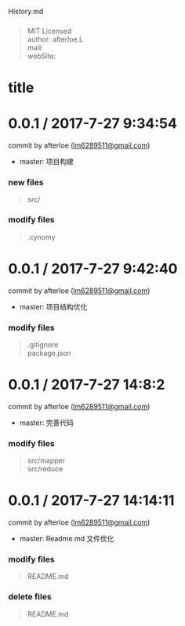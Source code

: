 History.md
###
> MIT Licensed  
> author: afterloe.L  
> mail:   
> webSite:   

title
===


0.0.1 / 2017-7-27 9:34:54
==================
commit by afterloe (lm6289511@gmail.com)

  * master: 项目构建


### new files
> src/  

### modify files
> .cynomy  


0.0.1 / 2017-7-27 9:42:40
==================
commit by afterloe (lm6289511@gmail.com)

  * master: 项目结构优化


### modify files
> .gitignore  
> package.json  


0.0.1 / 2017-7-27 14:8:2
==================
commit by afterloe (lm6289511@gmail.com)

  * master: 完善代码


### modify files
> src/mapper  
> src/reduce  


0.0.1 / 2017-7-27 14:14:11
==================
commit by afterloe (lm6289511@gmail.com)

  * master: Readme.md 文件优化


### modify files
> README.md  

### delete files
> README.md  

